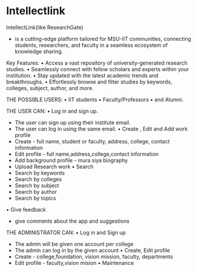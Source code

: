 # Intellectlink

IntellectLink(like ResearchGate)
- is a cutting-edge platform tailored for MSU-IIT communities, connecting students, researchers, and faculty in a seamless ecosystem of knowledge sharing. 

Key Features:
• Access a vast repository of university-generated research studies. 
• Seamlessly connect with fellow scholars and experts within your institution. 
• Stay updated with the latest academic trends and breakthroughs.
• Effortlessly browse and filter studies by keywords, colleges, subject, author, and more.  

THE POSSIBLE USERS:
• IIT students
• Faculty/Professors 
• and Alumni.

THE USER CAN:
• Log in and sign up.
- The user can sign up using their institute email.
- The user can log in using the same email.
• Create , Edit and Add work profile
 - Create - full name, student or faculty, address, college, contact information
 - Edit profile - full name,address,college,contact information
 - Add background profile - mura siya biography
 - Upload Research work
• Search
 - Search by keywords
 - Search by colleges
 - Search by subject
 - Search by author
 - Search by topics

• Give feedback
 - give comments about the app and suggestions 

THE ADMINISTRATOR CAN:
• Log in and Sign up
 - The admin will be given one account per college
 - The admin can log in by the given account
• Create, Edit profile
 - Create - college,foundation, vision mission, faculty, departments
 - Edit profile - faculty,vision mision
• Maintenance


